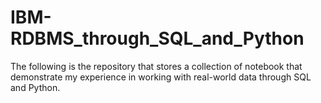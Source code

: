 # IBM-RDBMS_through_SQL_and_Python
The following is the repository that stores a collection of notebook that demonstrate my experience in working with real-world data through SQL and Python.
